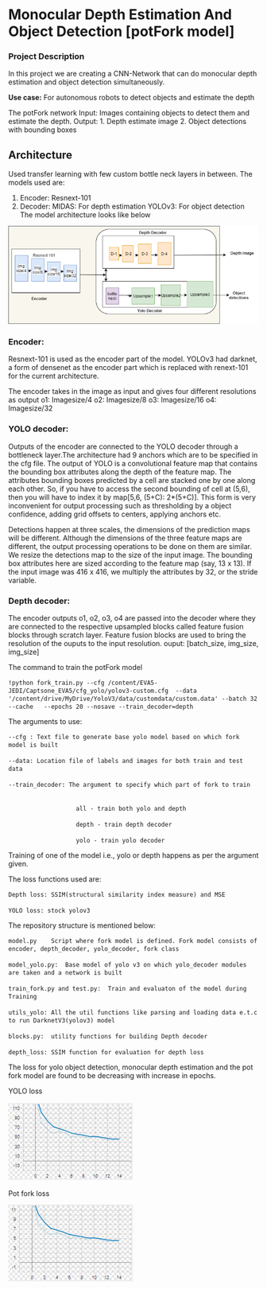 #   Monocular Depth Estimation And Object Detection [potFork model]

### Project Description
In this project we are creating a CNN-Network that can do monocular depth estimation and object detection simultaneously.

 **Use case:**
For autonomous robots to detect objects and estimate the depth

The potFork network
Input: Images containing objects to detect them and estimate the depth.
Output: 1. Depth estimate image
        2. Object detections with bounding boxes 

## Architecture
 Used transfer learning with few custom bottle neck layers in between.
 The models used are:
 1. Encoder:
            Resnext-101
 2. Decoder:
            MIDAS: For depth estimation
            YOLOv3: For object detection
 The model architecture looks like below
            
  ![Image of model](https://github.com/ragaashritha/EVA5/blob/main/Captsone_EVA5/pot_fork_model.png)
  
  ### Encoder: 
  Resnext-101 is used as the encoder part of the model. YOLOv3 had darknet, a form of densenet as the encoder part which is replaced with renext-101 for the current
  architecture.
  
  The encoder takes in the image as input and gives four different resolutions as output
  o1: Imagesize/4
  o2: Imagesize/8
  o3: Imagesize/16
  o4: Imagesize/32
  
  ### YOLO decoder:
  Outputs of the encoder are connected to the YOLO decoder through a bottleneck layer.The architecture had 9 anchors which are to be specified in the cfg file. 
  The output of YOLO is a convolutional feature map that contains the bounding box attributes along the depth of the feature map. The attributes bounding boxes predicted by a     cell are stacked one by one along each other. So, if you have to access the second bounding of cell at (5,6), then you will have to index it by map[5,6, (5+C): 2*(5+C)]. This   form is very inconvenient for output processing such as thresholding by a object confidence, adding grid offsets to centers, applying anchors etc.
  
  Detections happen at three scales, the dimensions of the prediction maps will be different. Although the dimensions of the three feature maps are different, the output
  processing operations to be done on them are similar. We resize the detections map to the size of the input image. The bounding box attributes here are sized according to the   feature map (say, 13 x 13). If the input image was 416 x 416, we multiply the attributes by 32, or the stride variable.
  
  ### Depth decoder:
  The encoder outputs o1, o2, o3, o4 are passed into the decoder where they are connected to the respective upsampled blocks called feature fusion blocks through scratch
  layer. Feature fusion blocks are used to bring the resolution of the ouputs to the input resolution. ouput: [batch_size, img_size, img_size]
  
  The command to train the potFork model
  ````
  !python fork_train.py --cfg /content/EVA5-JEDI/Captsone_EVA5/cfg_yolo/yolov3-custom.cfg  --data '/content/drive/MyDrive/YoloV3/data/customdata/custom.data' --batch 32 --cache   --epochs 20 --nosave --train_decoder=depth
  ````
  
  The arguments to use:
  
    --cfg : Text file to generate base yolo model based on which fork model is built
   
    --data: Location file of labels and images for both train and test data
  
    --train_decoder: The argument to specify which part of fork to train
  
                       
                       all - train both yolo and depth
                       
                       depth - train depth decoder
                       
                       yolo - train yolo decoder
                       
  Training of one of the model i.e., yolo or depth happens as per the argument given. 
  
  The loss functions used are:
   
    Depth loss: SSIM(structural similarity index measure) and MSE
   
    YOLO loss: stock yolov3
  
  
  The repository structure is mentioned below:
  
    model.py	Script where fork model is defined. Fork model consists of encoder, depth_decoder, yolo_decoder, fork class

    model_yolo.py:	Base model of yolo v3 on which yolo_decoder modules are taken and a network is built

    train_fork.py and test.py:	Train and evaluaton of the model during Training
 
    utils_yolo:	All the util functions like parsing and loading data e.t.c to run DarknetV3(yolov3) model

    blocks.py:	utility functions for building Depth decoder

    depth_loss:	SSIM function for evaluation for depth loss
    
   The loss for yolo object detection, monocular depth estimation and the pot fork model are found to be decreasing with increase in epochs.
    
   YOLO loss 
   
   ![Image of model](https://github.com/ragaashritha/EVA5/blob/main/Captsone_EVA5/yolo_loss.PNG)
   
   Pot fork loss
   
   ![Image of model](https://github.com/ragaashritha/EVA5/blob/main/Captsone_EVA5/pot_fork_loss.PNG)
   
   
   
  
  
  
  
            
        
